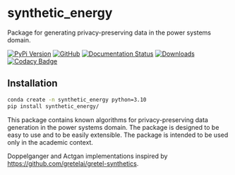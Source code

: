 # synthetic_energy

Package for generating privacy-preserving data in the power systems domain.

[![PyPi Version](https://img.shields.io/pypi/v/synthetic_energy)](https://pypi.org/project/synthetic_energy/)
[![GitHub](https://img.shields.io/github/stars/rufimelo99/synthetic_energy?style=social)](https://github.com/rufimelo99/synthetic_energy)
[![Documentation Status](https://readthedocs.org/projects/synthetic_energy/badge/?version=latest)](https://synthetic-energy.readthedocs.io/en/latest/?badge=latest)
[![Downloads](https://static.pepy.tech/badge/synthetic_energy)](https://pepy.tech/project/synthetic_energy)
[![Codacy Badge](https://app.codacy.com/project/badge/Grade/25cf2a7639dd468fa40868831caadeb7)](https://app.codacy.com/gh/rufimelo99/synthetic_energy/dashboard?utm_source=gh&utm_medium=referral&utm_content=&utm_campaign=Badge_grade)

## Installation


```bash
conda create -n synthetic_energy python=3.10
pip install synthetic_energy/
```

This package contains known algorithms for privacy-preserving data generation in the power systems domain. The package is designed to be easy to use and to be easily extensible. The package is intended to be used only in the academic context.

Doppelganger and Actgan implementations inspired by https://github.com/gretelai/gretel-synthetics.